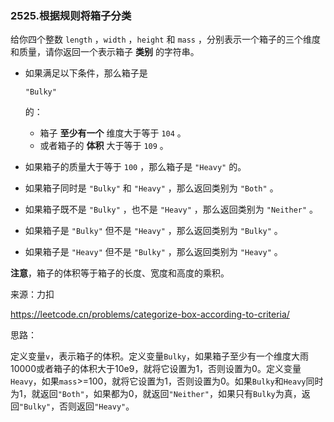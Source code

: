 ### 2525.根据规则将箱子分类

给你四个整数 `length` ，`width` ，`height` 和 `mass` ，分别表示一个箱子的三个维度和质量，请你返回一个表示箱子 **类别** 的字符串。

- 如果满足以下条件，那么箱子是 

  ```
  "Bulky"
  ```

   的：

  - 箱子 **至少有一个** 维度大于等于 `104` 。
  - 或者箱子的 **体积** 大于等于 `109` 。

- 如果箱子的质量大于等于 `100` ，那么箱子是 `"Heavy"` 的。

- 如果箱子同时是 `"Bulky"` 和 `"Heavy"` ，那么返回类别为 `"Both"` 。

- 如果箱子既不是 `"Bulky"` ，也不是 `"Heavy"` ，那么返回类别为 `"Neither"` 。

- 如果箱子是 `"Bulky"` 但不是 `"Heavy"` ，那么返回类别为 `"Bulky"` 。

- 如果箱子是 `"Heavy"` 但不是 `"Bulky"` ，那么返回类别为 `"Heavy"` 。

**注意**，箱子的体积等于箱子的长度、宽度和高度的乘积。

来源：力扣

https://leetcode.cn/problems/categorize-box-according-to-criteria/



思路：

​		定义变量`v`，表示箱子的体积。定义变量`Bulky`，如果箱子至少有一个维度大雨10000或者箱子的体积大于10e9，就将它设置为1，否则设置为0。定义变量`Heavy`，如果`mass`>=100，就将它设置为1，否则设置为0。如果`Bulky`和`Heavy`同时为1，就返回`"Both"`，如果都为0，就返回`"Neither"`，如果只有`Bulky`为真，返回`"Bulky"`，否则返回`"Heavy"`。